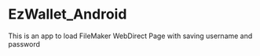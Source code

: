 # EzWallet_Android
This is an app to load FileMaker WebDirect Page with saving username and password

